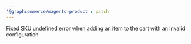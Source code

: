 ```yaml
---
'@graphcommerce/magento-product': patch
---
```


Fixed SKU undefined error when adding an item to the cart with an invalid configuration
